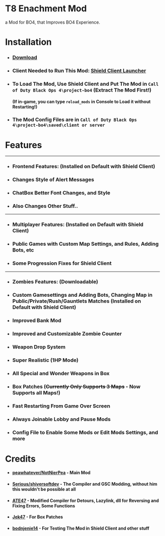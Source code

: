 # T8 Enachment Mod
a Mod for BO4, that Improves BO4 Experience.

# Installation
- ### [Download](https://github.com/NotNierPea/T8Zombies-Enachment-Mod/releases)
- ### Client Needed to Run This Mod: [Shield Client Launcher](https://github.com/bodnjenie14/Project_-bo4_Launcher)
- ### To Load The Mod, Use Shield Client and Put The Mod in ``Call of Duty Black Ops 4\project-bo4`` (Extract The Mod First!)
  #### (If in-game, you can type ``reload_mods`` in Console to Load it without Restarting!)
- ### The Mod Config Files are in ``Call of Duty Black Ops 4\project-bo4\saved\client or server``

# Features
- ---
- ### Frontend Features: (Installed on Default with Shield Client)
- ### Changes Style of Alert Messages
- ### ChatBox Better Font Changes, and Style
- ### Also Changes Other Stuff..
- ---
- ### Multiplayer Features: (Installed on Default with Shield Client)
- ### Public Games with Custom Map Settings, and Rules, Adding Bots, etc
- ### Some Progression Fixes for Shield Client
- ---
- ### Zombies Features: (Downloadable)
- ### Custom Gamesettings and Adding Bots, Changing Map in Public/Private/Rush/Gauntlets Matches (Installed on Default with Shield Client)
- ### Improved Bank Mod
- ### Improved and Customizable Zombie Counter
- ### Weapon Drop System
- ### Super Realistic (1HP Mode)
- ### All Special and Wonder Weapons in Box
- ### Box Patches (~~Currently Only Supports 3 Maps~~ - Now Supports all Maps!)
- ### Fast Restarting From Game Over Screen
- ### Always Joinable Lobby and Pause Mods
- ### Config File to Enable Some Mods or Edit Mods Settings, and more

# Credits
- #### [peawhatever/NotNierPea](https://github.com/NotNierPea) - Main Mod
- #### [Serious/shiversoftdev](https://www.github.com/shiversoftdev) - The Compiler and GSC Modding, without him this wouldn't be possible at all
- #### [ATE47](https://github.com/ate47) - Modified Compiler for Detours, Lazylink, dll for Reversing and Fixing Errors, Some Functions
- #### [Jek47](https://github.com/Jek47) - For Box Patches
- #### [bodnjenie14](https://github.com/bodnjenie14) - For Testing The Mod in Shield Client and other stuff
